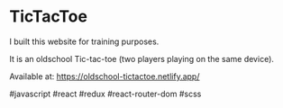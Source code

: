 # TicTacToe

I built this website for training purposes.

It is an oldschool Tic-tac-toe (two players playing on the same device).

Available at: https://oldschool-tictactoe.netlify.app/

#javascript #react #redux #react-router-dom #scss
